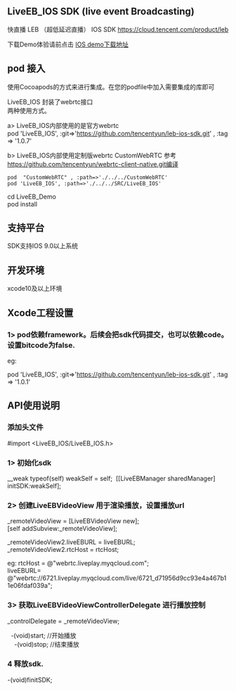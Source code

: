 ## LiveEB_IOS SDK (live event Broadcasting)
快直播 LEB （超低延迟直播） IOS SDK https://cloud.tencent.com/product/leb  

下载Demo体验请前点击 [IOS demo下载地址](https://github.com/tencentyun/leb-ios-sdk/tree/master/DEMO/LiveEB_Demo)

## pod 接入

使用Cocoapods的方式来进行集成。在您的podfile中加入需要集成的库即可  

 LiveEB_IOS 封装了webrtc接口  
 两种使用方式。
 
 a> LiveEB_IOS内部使用的是官方webrtc  
    pod 'LiveEB_IOS', :git=>'https://github.com/tencentyun/leb-ios-sdk.git' , :tag => '1.0.7'  

 b> LiveEB_IOS内部使用定制版webrtc CustomWebRTC 参考 https://github.com/tencentyun/webrtc-client-native.git编译  
 
    pod  "CustomWebRTC" , :path=>'./../../CustomWebRTC'  
    pod 'LiveEB_IOS', :path=>'./../../SRC/LiveEB_IOS'  


cd LiveEB_Demo  
pod install  


## 支持平台
SDK支持IOS 9.0以上系统

## 开发环境
xcode10及以上环境


## Xcode工程设置
### 1> pod依赖framework。后续会把sdk代码提交，也可以依赖code。设置bitcode为false.

eg:  

pod 'LiveEB_IOS', :git=>'https://github.com/tencentyun/leb-ios-sdk.git' , :tag => '1.0.1'




## API使用说明

### 添加头文件
#import <LiveEB_IOS/LiveEB_IOS.h>

### 1>  初始化sdk
__weak typeof(self) weakSelf = self;
 [[LiveEBManager sharedManager] initSDK:weakSelf];



### 2> 创建LiveEBVideoView 用于渲染播放，设置播放url
 _remoteVideoView = [LiveEBVideoView new];  
[self addSubview:_remoteVideoView];  

_remoteVideoView2.liveEBURL = liveEBURL;  
_remoteVideoView2.rtcHost = rtcHost;

eg:
 rtcHost = @"webrtc.liveplay.myqcloud.com";  
 liveEBURL= @"webrtc://6721.liveplay.myqcloud.com/live/6721_d71956d9cc93e4a467b11e06fdaf039a";  

### 3> 获取LiveEBVideoViewControllerDelegate 进行播放控制
_controlDelegate = _remoteVideoView;

   -(void)start;  //开始播放  
    -(void)stop;  //结束播放  
 
### 4 释放sdk.
-(void)finitSDK;


